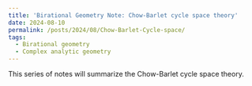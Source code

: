 ```yaml
---
title: 'Birational Geometry Note: Chow-Barlet cycle space theory'
date: 2024-08-10
permalink: /posts/2024/08/Chow-Barlet-Cycle-space/
tags:
  - Birational geometry
  - Complex analytic geometry
---
```


This series of notes will summarize the Chow-Barlet cycle space theory.